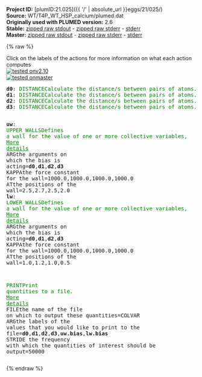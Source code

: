**Project ID:** [plumID:21.025]({{ '/' | absolute_url }}eggs/21/025/)  
**Source:** WT/T4P_WT_HSP_calcium/plumed.dat  
**Originally used with PLUMED version:** 2.6  
**Stable:** [zipped raw stdout](plumed.dat.plumed.stdout.txt.zip) - [zipped raw stderr](plumed.dat.plumed.stderr.txt.zip) - [stderr](plumed.dat.plumed.stderr)  
**Master:** [zipped raw stdout](plumed.dat.plumed_master.stdout.txt.zip) - [zipped raw stderr](plumed.dat.plumed_master.stderr.txt.zip) - [stderr](plumed.dat.plumed_master.stderr)  

{% raw %}
<div class="plumedpreheader">
<div class="headerInfo" id="value_details_data/WT/T4P_WT_HSP_calcium/plumed.dat"> Click on the labels of the actions for more information on what each action computes </div>
<div class="containerBadge">
<div class="headerBadge"><a href="plumed.dat.plumed.stderr"><img src="https://img.shields.io/badge/v2.10-passing-green.svg" alt="tested onv2.10" /></a></div>
<div class="headerBadge"><a href="plumed.dat.plumed_master.stderr"><img src="https://img.shields.io/badge/master-passing-green.svg" alt="tested onmaster" /></a></div>
</div>
</div>
<pre class="plumedlisting">
<b name="data/WT/T4P_WT_HSP_calcium/plumed.datd0" onclick='showPath("data/WT/T4P_WT_HSP_calcium/plumed.dat","data/WT/T4P_WT_HSP_calcium/plumed.datd0","data/WT/T4P_WT_HSP_calcium/plumed.datd0","brown")'>d0</b>: <span class="plumedtooltip" style="color:green">DISTANCE<span class="right">Calculate the distance/s between pairs of atoms. <a href="https://www.plumed.org/doc-master/user-doc/html/DISTANCE" style="color:green">More details</a><i></i></span></span> <span class="plumedtooltip">ATOMS<span class="right">the pair of atom that we are calculating the distance between<i></i></span></span>=727,2886
<span style="display:none;" id="data/WT/T4P_WT_HSP_calcium/plumed.datd0">The DISTANCE action with label <b>d0</b> calculates the following quantities:<table  align="center" frame="void" width="95%" cellpadding="5%"><tr><td width="5%"><b> Quantity </b>  </td><td><b> Description </b> </td></tr><tr><td width="5%">d0.value</td><td>the DISTANCE between this pair of atoms</td></tr></table></span><b name="data/WT/T4P_WT_HSP_calcium/plumed.datd1" onclick='showPath("data/WT/T4P_WT_HSP_calcium/plumed.dat","data/WT/T4P_WT_HSP_calcium/plumed.datd1","data/WT/T4P_WT_HSP_calcium/plumed.datd1","brown")'>d1</b>: <span class="plumedtooltip" style="color:green">DISTANCE<span class="right">Calculate the distance/s between pairs of atoms. <a href="https://www.plumed.org/doc-master/user-doc/html/DISTANCE" style="color:green">More details</a><i></i></span></span> <span class="plumedtooltip">ATOMS<span class="right">the pair of atom that we are calculating the distance between<i></i></span></span>=2792,4951
<span style="display:none;" id="data/WT/T4P_WT_HSP_calcium/plumed.datd1">The DISTANCE action with label <b>d1</b> calculates the following quantities:<table  align="center" frame="void" width="95%" cellpadding="5%"><tr><td width="5%"><b> Quantity </b>  </td><td><b> Description </b> </td></tr><tr><td width="5%">d1.value</td><td>the DISTANCE between this pair of atoms</td></tr></table></span><b name="data/WT/T4P_WT_HSP_calcium/plumed.datd2" onclick='showPath("data/WT/T4P_WT_HSP_calcium/plumed.dat","data/WT/T4P_WT_HSP_calcium/plumed.datd2","data/WT/T4P_WT_HSP_calcium/plumed.datd2","brown")'>d2</b>: <span class="plumedtooltip" style="color:green">DISTANCE<span class="right">Calculate the distance/s between pairs of atoms. <a href="https://www.plumed.org/doc-master/user-doc/html/DISTANCE" style="color:green">More details</a><i></i></span></span> <span class="plumedtooltip">ATOMS<span class="right">the pair of atom that we are calculating the distance between<i></i></span></span>=4857,7016
<span style="display:none;" id="data/WT/T4P_WT_HSP_calcium/plumed.datd2">The DISTANCE action with label <b>d2</b> calculates the following quantities:<table  align="center" frame="void" width="95%" cellpadding="5%"><tr><td width="5%"><b> Quantity </b>  </td><td><b> Description </b> </td></tr><tr><td width="5%">d2.value</td><td>the DISTANCE between this pair of atoms</td></tr></table></span><b name="data/WT/T4P_WT_HSP_calcium/plumed.datd3" onclick='showPath("data/WT/T4P_WT_HSP_calcium/plumed.dat","data/WT/T4P_WT_HSP_calcium/plumed.datd3","data/WT/T4P_WT_HSP_calcium/plumed.datd3","brown")'>d3</b>: <span class="plumedtooltip" style="color:green">DISTANCE<span class="right">Calculate the distance/s between pairs of atoms. <a href="https://www.plumed.org/doc-master/user-doc/html/DISTANCE" style="color:green">More details</a><i></i></span></span> <span class="plumedtooltip">ATOMS<span class="right">the pair of atom that we are calculating the distance between<i></i></span></span>=6977,478

<span style="display:none;" id="data/WT/T4P_WT_HSP_calcium/plumed.datd3">The DISTANCE action with label <b>d3</b> calculates the following quantities:<table  align="center" frame="void" width="95%" cellpadding="5%"><tr><td width="5%"><b> Quantity </b>  </td><td><b> Description </b> </td></tr><tr><td width="5%">d3.value</td><td>the DISTANCE between this pair of atoms</td></tr></table></span><b name="data/WT/T4P_WT_HSP_calcium/plumed.datuw" onclick='showPath("data/WT/T4P_WT_HSP_calcium/plumed.dat","data/WT/T4P_WT_HSP_calcium/plumed.datuw","data/WT/T4P_WT_HSP_calcium/plumed.datuw","brown")'>uw</b>: <span class="plumedtooltip" style="color:green">UPPER_WALLS<span class="right">Defines a wall for the value of one or more collective variables, <a href="https://www.plumed.org/doc-master/user-doc/html/UPPER_WALLS" style="color:green">More details</a><i></i></span></span> <span class="plumedtooltip">ARG<span class="right">the arguments on which the bias is acting<i></i></span></span>=<b name="data/WT/T4P_WT_HSP_calcium/plumed.datd0">d0</b>,<b name="data/WT/T4P_WT_HSP_calcium/plumed.datd1">d1</b>,<b name="data/WT/T4P_WT_HSP_calcium/plumed.datd2">d2</b>,<b name="data/WT/T4P_WT_HSP_calcium/plumed.datd3">d3</b> <span class="plumedtooltip">KAPPA<span class="right">the force constant for the wall<i></i></span></span>=1000.0,1000.0,1000.0,1000.0 <span class="plumedtooltip">AT<span class="right">the positions of the wall<i></i></span></span>=2.5,2.7,2.5,2.0
<span style="display:none;" id="data/WT/T4P_WT_HSP_calcium/plumed.datuw">The UPPER_WALLS action with label <b>uw</b> calculates the following quantities:<table  align="center" frame="void" width="95%" cellpadding="5%"><tr><td width="5%"><b> Quantity </b>  </td><td><b> Description </b> </td></tr><tr><td width="5%">uw.bias</td><td>the instantaneous value of the bias potential</td></tr><tr><td width="5%">uw.force2</td><td>the instantaneous value of the squared force due to this bias potential</td></tr></table></span><b name="data/WT/T4P_WT_HSP_calcium/plumed.datlw" onclick='showPath("data/WT/T4P_WT_HSP_calcium/plumed.dat","data/WT/T4P_WT_HSP_calcium/plumed.datlw","data/WT/T4P_WT_HSP_calcium/plumed.datlw","brown")'>lw</b>: <span class="plumedtooltip" style="color:green">LOWER_WALLS<span class="right">Defines a wall for the value of one or more collective variables, <a href="https://www.plumed.org/doc-master/user-doc/html/LOWER_WALLS" style="color:green">More details</a><i></i></span></span> <span class="plumedtooltip">ARG<span class="right">the arguments on which the bias is acting<i></i></span></span>=<b name="data/WT/T4P_WT_HSP_calcium/plumed.datd0">d0</b>,<b name="data/WT/T4P_WT_HSP_calcium/plumed.datd1">d1</b>,<b name="data/WT/T4P_WT_HSP_calcium/plumed.datd2">d2</b>,<b name="data/WT/T4P_WT_HSP_calcium/plumed.datd3">d3</b> <span class="plumedtooltip">KAPPA<span class="right">the force constant for the wall<i></i></span></span>=1000.0,1000.0,1000.0,1000.0 <span class="plumedtooltip">AT<span class="right">the positions of the wall<i></i></span></span>=1.0,1.2,1.0,0.5

<span style="display:none;" id="data/WT/T4P_WT_HSP_calcium/plumed.datlw">The LOWER_WALLS action with label <b>lw</b> calculates the following quantities:<table  align="center" frame="void" width="95%" cellpadding="5%"><tr><td width="5%"><b> Quantity </b>  </td><td><b> Description </b> </td></tr><tr><td width="5%">lw.bias</td><td>the instantaneous value of the bias potential</td></tr><tr><td width="5%">lw.force2</td><td>the instantaneous value of the squared force due to this bias potential</td></tr></table></span><span class="plumedtooltip" style="color:green">PRINT<span class="right">Print quantities to a file. <a href="https://www.plumed.org/doc-master/user-doc/html/PRINT" style="color:green">More details</a><i></i></span></span> <span class="plumedtooltip">FILE<span class="right">the name of the file on which to output these quantities<i></i></span></span>=COLVAR <span class="plumedtooltip">ARG<span class="right">the labels of the values that you would like to print to the file<i></i></span></span>=<b name="data/WT/T4P_WT_HSP_calcium/plumed.datd0">d0</b>,<b name="data/WT/T4P_WT_HSP_calcium/plumed.datd1">d1</b>,<b name="data/WT/T4P_WT_HSP_calcium/plumed.datd2">d2</b>,<b name="data/WT/T4P_WT_HSP_calcium/plumed.datd3">d3</b>,<b name="data/WT/T4P_WT_HSP_calcium/plumed.datuw">uw.bias</b>,<b name="data/WT/T4P_WT_HSP_calcium/plumed.datlw">lw.bias</b> <span class="plumedtooltip">STRIDE<span class="right"> the frequency with which the quantities of interest should be output<i></i></span></span>=50000
</pre>
{% endraw %}
